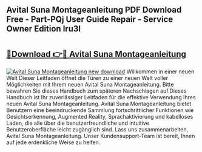 ## Avital Suna Montageanleitung PDF Download Free - Part-PQj User Guide Repair - Service Owner Edition lru3I

# <h2><a href="http://df8ri0i.blite.top/?on=Avital+Suna+Montageanleitung">🔗Download 👉🔴 Avital Suna Montageanleitung</a></h2>

[![Avital Suna Montageanleitung new download](https://i.imgur.com/lujVjoI.png)](http://df8ri0i.blite.top/?on=Avital+Suna+Montageanleitung)
Willkommen in einer neuen Welt Dieser Leitfaden öffnet die Türen zu einer neuen Welt voller Möglichkeiten mit Ihrem neuen Avital Suna Montageanleitung. Bitte bewahren Sie dieses Handbuch zum späteren Nachschlagen auf.Dieses Handbuch ist Ihr zuverlässiger Leitfaden für die effektive Verwendung Ihres neuen Avital Suna Montageanleitung. Avital Suna Montageanleitung bietet Benutzern eine beeindruckende Sammlung fortschrittlicher Funktionen wie Gesichtserkennung, Augmented Reality, Sprachaktivierung und kabelloses Laden, die alle über die benutzerfreundliche und intuitive Benutzeroberfläche leicht zugänglich sind. Lass uns zusammenarbeiten, Avital Suna Montageanleitung. Unser Kundensupport-Team ist bereit, Ihnen auf jede erdenkliche Weise zu helfen.

